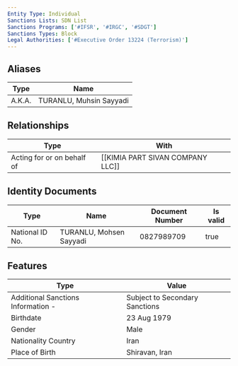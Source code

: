 ```yaml
---
Entity Type: Individual
Sanctions Lists: SDN List
Sanctions Programs: ['#IFSR', '#IRGC', '#SDGT']
Sanctions Types: Block
Legal Authorities: ['#Executive Order 13224 (Terrorism)']
---
```


## Aliases
| Type  | Name      | 
|-------|-----------|
| A.K.A. | TURANLU, Muhsin Sayyadi |

## Relationships
| Type  | With      | 
|-------|-----------|
| Acting for or on behalf of | [[KIMIA PART SIVAN COMPANY LLC]] |

## Identity Documents
| Type  | Name      | Document Number | Is valid |
|-------|-----------|-----------------|----------|
| National ID No. | TURANLU, Mohsen Sayyadi | 0827989709 | true |

## Features
| Type  | Value      |
|-------|------------|
| Additional Sanctions Information - | Subject to Secondary Sanctions |
| Birthdate | 23 Aug 1979 |
| Gender | Male |
| Nationality Country | Iran |
| Place of Birth | Shiravan, Iran |
